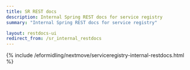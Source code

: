```yaml
---
title: SR REST docs
description: Internal Spring REST docs for service registry
summary: "Internal Spring REST docs for service registry"

layout: restdocs-ui
redirect_from: /sr_internal_restdocs
---
```



{% include /eformidling/nextmove/serviceregistry-internal-restdocs.html %}


